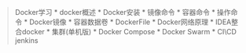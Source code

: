 > Docker学习
	* docker概述
	* Docker安装
	* 镜像命令
	* 容器命令
	* 操作命令
	* Docker镜像
	* 容器数据卷
	* DockerFile
	* Docker网络原理
	* IDEA整合docker
	* 集群(单机版)
	* Docker Compose 
	* Docker Swarm
	* CI\CD jenkins
	